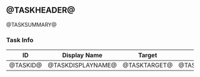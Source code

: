 ## <a name='@TASKHEADER@'></a>@TASKHEADER@
@TASKSUMMARY@

### Task Info
|ID|Display Name|Target|Enabled|  
|--|------------|-|-|
|@TASKID@|@TASKDISPLAYNAME@|@TASKTARGET@|@TASKENABLED@|  

